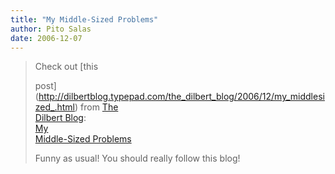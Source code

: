 ```yaml
---
title: "My Middle-Sized Problems"
author: Pito Salas
date: 2006-12-07
---
```



>
> Check out [this  
>
> post](<http://dilbertblog.typepad.com/the_dilbert_blog/2006/12/my_middlesized_.html>)
> from [The  
> Dilbert Blog](<http://dilbertblog.typepad.com/the_dilbert_blog/>):  
>  [My  
>  Middle-Sized
> Problems](<http://dilbertblog.typepad.com/the_dilbert_blog/2006/12/my_middlesized_.html>)
>
> Funny as usual! You should really follow this blog!


